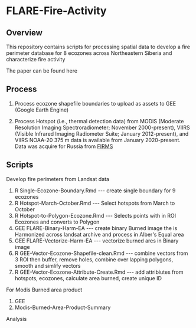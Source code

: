 # FLARE-Fire-Activity

## Overview
This repository contains scripts for processing spatial data to develop a fire perimeter database for 8 ecozones across Northeastern Siberia and characterize fire activity

The paper can be found here

## Process

1. Process ecozone shapefile boundaries to upload as assets to GEE (Google Earth Engine)

2. Process Hotspot (i.e., thermal detection data) from MODIS (Moderate Resolution Imaging Spectroradiometer; November 2000-present), VIIRS (Visible Infrared Imaging Radiometer Suite; January 2012-present), and VIIRS NOAA-20 375 m data is available from January 2020-present. Data was acquire for Russia from [FIRMS](https://firms.modaps.eosdis.nasa.gov/download/create.php)


## Scripts

Develop fire perimeters from Landsat data

1. R Single-Ecozone-Boundary.Rmd --- create single boundary for 9 ecozones
2. R Hotspot-March-October.Rmd --- Select hotspots from March to October
3. R Hotspot-to-Polygon-Ecozone.Rmd --- Selects points with in  ROI Ecozones and converts  to Polygon
4. GEE FLARE-Binary-Harm-EA ---  create binary Burned image the is Harmonized  across landsat archive and process in Alber's Equal area
5. GEE FLARE-Vectorize-Harm-EA --- vectorize burned  ares in Binary image
6. R GEE-Vector-Ecozone-Shapefile-clean.Rmd --- combine vectors  from 3 ROI then buffer, remove holes, combine over lapping polygons, smooth and simlify vectors
7. R GEE-Vector-Ecozone-Attribute-Create.Rmd --- add attribiutes from hotspots, ecozones, calculate area burned, create unique ID


For Modis Burned area product
1. GEE
2. Modis-Burned-Area-Product-Summary

Analysis
